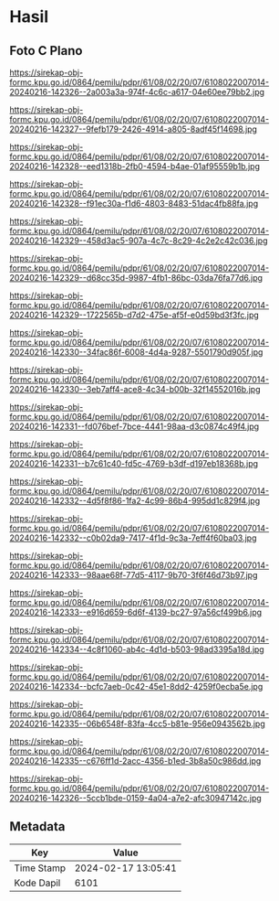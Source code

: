 # Hasil

## Foto C Plano

https://sirekap-obj-formc.kpu.go.id/0864/pemilu/pdpr/61/08/02/20/07/6108022007014-20240216-142326--2a003a3a-974f-4c6c-a617-04e60ee79bb2.jpg

https://sirekap-obj-formc.kpu.go.id/0864/pemilu/pdpr/61/08/02/20/07/6108022007014-20240216-142327--9fefb179-2426-4914-a805-8adf45f14698.jpg

https://sirekap-obj-formc.kpu.go.id/0864/pemilu/pdpr/61/08/02/20/07/6108022007014-20240216-142328--eed1318b-2fb0-4594-b4ae-01af95559b1b.jpg

https://sirekap-obj-formc.kpu.go.id/0864/pemilu/pdpr/61/08/02/20/07/6108022007014-20240216-142328--f91ec30a-f1d6-4803-8483-51dac4fb88fa.jpg

https://sirekap-obj-formc.kpu.go.id/0864/pemilu/pdpr/61/08/02/20/07/6108022007014-20240216-142329--458d3ac5-907a-4c7c-8c29-4c2e2c42c036.jpg

https://sirekap-obj-formc.kpu.go.id/0864/pemilu/pdpr/61/08/02/20/07/6108022007014-20240216-142329--d68cc35d-9987-4fb1-86bc-03da76fa77d6.jpg

https://sirekap-obj-formc.kpu.go.id/0864/pemilu/pdpr/61/08/02/20/07/6108022007014-20240216-142329--1722565b-d7d2-475e-af5f-e0d59bd3f3fc.jpg

https://sirekap-obj-formc.kpu.go.id/0864/pemilu/pdpr/61/08/02/20/07/6108022007014-20240216-142330--34fac86f-6008-4d4a-9287-5501790d905f.jpg

https://sirekap-obj-formc.kpu.go.id/0864/pemilu/pdpr/61/08/02/20/07/6108022007014-20240216-142330--3eb7aff4-ace8-4c34-b00b-32f14552016b.jpg

https://sirekap-obj-formc.kpu.go.id/0864/pemilu/pdpr/61/08/02/20/07/6108022007014-20240216-142331--fd076bef-7bce-4441-98aa-d3c0874c49f4.jpg

https://sirekap-obj-formc.kpu.go.id/0864/pemilu/pdpr/61/08/02/20/07/6108022007014-20240216-142331--b7c61c40-fd5c-4769-b3df-d197eb18368b.jpg

https://sirekap-obj-formc.kpu.go.id/0864/pemilu/pdpr/61/08/02/20/07/6108022007014-20240216-142332--4d5f8f86-1fa2-4c99-86b4-995dd1c829f4.jpg

https://sirekap-obj-formc.kpu.go.id/0864/pemilu/pdpr/61/08/02/20/07/6108022007014-20240216-142332--c0b02da9-7417-4f1d-9c3a-7eff4f60ba03.jpg

https://sirekap-obj-formc.kpu.go.id/0864/pemilu/pdpr/61/08/02/20/07/6108022007014-20240216-142333--98aae68f-77d5-4117-9b70-3f6f46d73b97.jpg

https://sirekap-obj-formc.kpu.go.id/0864/pemilu/pdpr/61/08/02/20/07/6108022007014-20240216-142333--e916d659-6d6f-4139-bc27-97a56cf499b6.jpg

https://sirekap-obj-formc.kpu.go.id/0864/pemilu/pdpr/61/08/02/20/07/6108022007014-20240216-142334--4c8f1060-ab4c-4d1d-b503-98ad3395a18d.jpg

https://sirekap-obj-formc.kpu.go.id/0864/pemilu/pdpr/61/08/02/20/07/6108022007014-20240216-142334--bcfc7aeb-0c42-45e1-8dd2-4259f0ecba5e.jpg

https://sirekap-obj-formc.kpu.go.id/0864/pemilu/pdpr/61/08/02/20/07/6108022007014-20240216-142335--06b6548f-83fa-4cc5-b81e-956e0943562b.jpg

https://sirekap-obj-formc.kpu.go.id/0864/pemilu/pdpr/61/08/02/20/07/6108022007014-20240216-142335--c676ff1d-2acc-4356-b1ed-3b8a50c986dd.jpg

https://sirekap-obj-formc.kpu.go.id/0864/pemilu/pdpr/61/08/02/20/07/6108022007014-20240216-142326--5ccb1bde-0159-4a04-a7e2-afc30947142c.jpg


## Metadata

| Key        | Value               |
| ---------- | ------------------- |
| Time Stamp | 2024-02-17 13:05:41 |
| Kode Dapil | 6101                |



